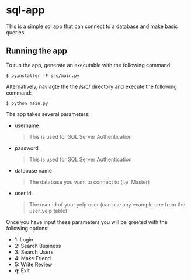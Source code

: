 # sql-app

This is a simple sql app that can connect to a database and make basic queries

## Running the app

To run the app, generate an executable with the following command:

```
$ pyinstaller -F src/main.py
```

Alternatively, naviagte the the /src/ directory and execute the following command:

```
$ python main.py
```

The app takes several parameters:

- username
  > This is used for SQL Server Authentication
- password
  > This is used for SQL Server Authentication
- database name
  > The database you want to connect to (i.e. Master)
- user id
  > The user id of your yelp user (can use any example one from the user_yelp table)

Once you have input these parameters you will be greeted with the following options:

- 1: Login
- 2: Search Business
- 3: Search Users
- 4: Make Friend
- 5: Write Review
- q: Exit
